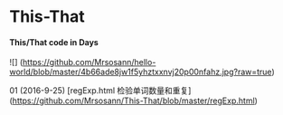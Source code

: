 # This-That
#### This/That code in Days
![] (https://github.com/Mrsosann/hello-world/blob/master/4b66ade8jw1f5yhztxxnvj20p00nfahz.jpg?raw=true)

01 (2016-9-25) [regExp.html 检验单词数量和重复] (https://github.com/Mrsosann/This-That/blob/master/regExp.html)
